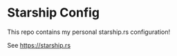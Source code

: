 # Starship Config

This repo contains my personal starship.rs configuration!

See https://starship.rs

